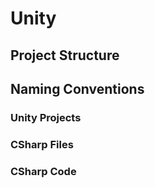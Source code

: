 # Unity

## Project Structure

## Naming Conventions

### Unity Projects

### CSharp Files

### CSharp Code
